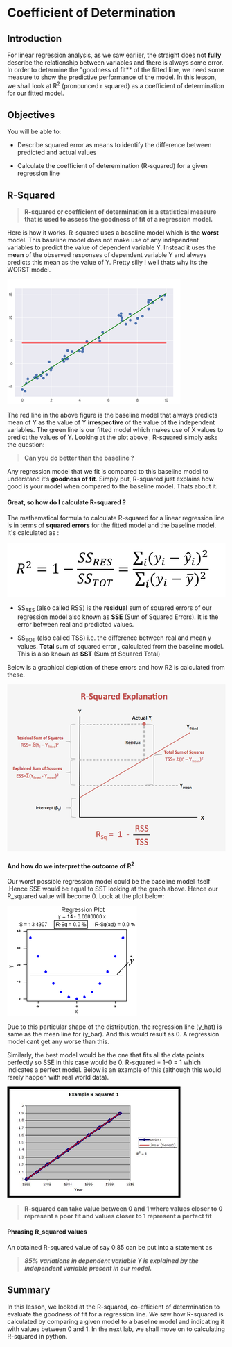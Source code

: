 
# Coefficient of Determination

## Introduction
For linear regression analysis, as we saw earlier, the straight does not **fully** describe the relationship between variables and there is always some error. In order to determine the "goodness of fit** of the fitted line, we need some measure to show the predictive performance of the model. In this lesson, we shall look at R<sup>2</sup> (pronounced r squared) as a coefficient of determination for our fitted model.

## Objectives
You will be able to:

* Describe squared error as means to identify the difference between predicted and actual values

* Calculate the coefficient of deteremination (R-squared) for a given regression line

## R-Squared
> **R-squared or coefficient of determination is a statistical measure that is used to assess the goodness of fit of a regression model.**

Here is how it works. R-squared uses a baseline model which is the **worst** model. This baseline model does not make use of any independent variables to predict the value of dependent variable Y. Instead it uses the **mean** of the observed responses of dependent variable Y and always predicts this mean as the value of Y. Pretty silly ! well thats why its the WORST model. 

<img src="r4.png" width=400>

The red line in the above figure is the baseline model that always predicts mean of Y as the value of Y **irrespective** of the value of the independent variables. The green line is our fitted model which makes use of X values to predict the values of Y. Looking at the plot above , R-squared simply asks the question:

>**Can you do better than the baseline ?**

Any regression model that we fit is compared to this baseline model to understand it’s **goodness of fit**. Simply put, R-squared just explains how good is your model when compared to the baseline model. Thats about it. 

#### Great, so how do I calculate R-squared ?

The mathematical formula to calculate R-squared for a linear regression line is in terms of **squared errors** for the fitted model and the baseline model. It's calculated as :

![](rs2.png)

* SS<sub>RES</sub> (also called RSS) is the **residual** sum of squared errors of our regression model also known as **SSE** (Sum of Squared Errors). It is the error between real and predicted values. 

* SS<sub>TOT</sub> (also called TSS) i.e. the difference between real and mean y values. **Total** sum of squared error , calculated from the baseline model. This is also known as **SST** (Sum pf Squared Total)

Below is a graphical depiction of these errors and how R2 is calculated from these.  



<img src="rsq.png" width=600>

#### And how do we interpret the outcome of R<sup>2</sup>

Our worst possible regression model could be the baseline model itself .Hence SSE would be equal to SST looking at the graph above. Hence our R_squared value will become 0. Look at the plot below: 

![](rs5.gif)

Due to this particular shape of the distribution, the regression line (y_hat) is same as the mean line for (y_bar). And this would result as 0. A regression model cant get any worse than this. 

Similarly, the best model would be the one that fits all the data points perfectly so SSE in this case would be 0. R-squared = 1–0 = 1 which indicates a perfect model. Below is an example of this (although this would rarely happen with real world data).

<img src="rs6.jpg" width=400>

> **R-squared can take value between 0 and 1 where values closer to 0 represent a poor fit and values closer to 1 represent a perfect fit**

#### Phrasing R_squared values 

An obtained R-squared value of say 0.85 can be put into a statement as 

> ***85% variations in dependent variable Y is explained by the independent variable present in our model.***

## Summary 
In this lesson, we looked at the R-squared, co-efficient of determination to evaluate the goodness of fit for a regression line. We saw how R-squared is calculated by comparing a given model to a baseline model and indicating it with values between 0 and 1. In the next lab, we shall move on to calculating R-squared in python. 
